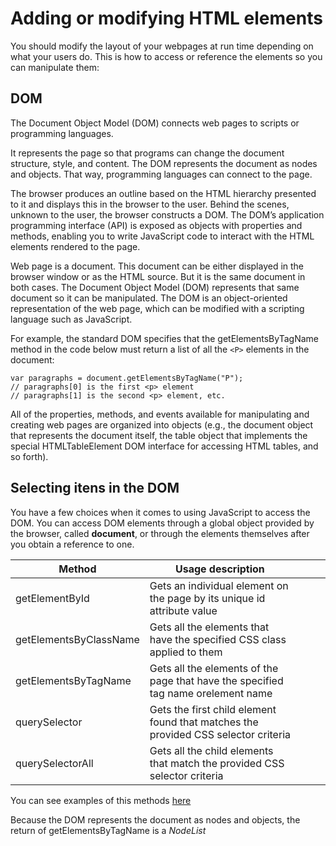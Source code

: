 # Adding or modifying HTML elements

You should modify the layout of your webpages at run time depending on what your users do. This is how to access or reference the elements so you can manipulate them:

## DOM

The Document Object Model (DOM) connects web pages to scripts or programming languages.

It represents the page so that programs can change the document structure, style, and content. The DOM represents the document as nodes and objects. That way, programming languages can connect to the page.

The browser produces an outline based on the HTML hierarchy presented to it and displays this in the browser to the user. Behind the scenes, unknown to the user, the browser constructs a DOM. The DOM’s application programming interface (API) is exposed as objects with properties and methods, enabling you to write JavaScript code to interact with the HTML elements rendered to the page.

Web page is a document. This document can be either displayed in the browser window or as the HTML source. But it is the same document in both cases. The Document Object Model (DOM) represents that same document so it can be manipulated. The DOM is an object-oriented representation of the web page, which can be modified with a scripting language such as JavaScript.

For example, the standard DOM specifies that the getElementsByTagName method in the code below must return a list of all the ```<P>``` elements in the document:

```
var paragraphs = document.getElementsByTagName("P");
// paragraphs[0] is the first <p> element
// paragraphs[1] is the second <p> element, etc.
```

All of the properties, methods, and events available for manipulating and creating web pages are organized into objects (e.g., the document object that represents the document itself, the table object that implements the special HTMLTableElement DOM interface for accessing HTML tables, and so forth).

## Selecting itens in the DOM

You have a few choices when it comes to using JavaScript to access the DOM. You can access DOM elements through a global object provided by the browser, called **document**, or through the elements themselves after you obtain a reference to one.

| Method                  | Usage description                                                                  |   |   |   |
|-------------------------|------------------------------------------------------------------------------------|---|---|---|
| getElementById          | Gets an individual element on the page by its unique id attribute value            |   |   |   |
| getElementsByClassName  | Gets all the elements that have the specified CSS class applied to them            |   |   |   |
| getElementsByTagName    | Gets all the elements of the page that have the specified tag name orelement name  |   |   |   |
| querySelector           | Gets the first child element found that matches the provided CSS selector criteria |   |   |   |
| querySelectorAll        | Gets all the child elements that match the provided CSS selector criteria          |   |   |   |

You can see examples of this methods [here](examples/html-source-to-work-with-the-DOM.html)

Because the DOM represents the document as nodes and objects, the return of getElementsByTagName is a *NodeList*